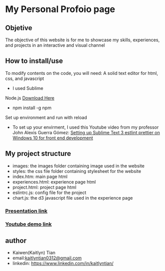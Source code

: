# My Personal Profoio page

## Objetive
The objective of this website is for me to showcase my skills, experiences, and projects in an interactive and visual channel

## How to install/use
To modify contents on the code, you will need:
A solid text editor for html, css, and javascript
- I used Sublime

Node.js [Download Here](http://getbootstrap.com/getting-started/)
- npm install -g npm

Set up environment and run with reload
- To set up your envirment, I used this Youtube video from my professor John Alexis Guerra Gómez:
[Setting up Sublime Text 3 estlint prettier on Windows 10 for front end development
](https://www.youtube.com/watch?v=Q5bbPEAOwYs&t=1730s)

## My project structure
- images: the images folder containing image used in the website
- styles: the css file folder containing stylesheet for the website
- index.htm: main page html
- experiences.html: experience page html
- project.html: project page html
- eslintrc.js: config file for the project
- chart.js: the d3 javascript file used in the experience page

### [Presentation link](https://www.canva.com/design/DAEsd-Y5FwQ/zA_te66GnCuvTKlzZC6U4Q/view?utm_content=DAEsd-Y5FwQ&utm_campaign=designshare&utm_medium=link&utm_source=sharebutton)
### [Youtube demo link](https://youtu.be/AXFt7bMexKM)

## author
- Kaiwen(Kaitlyn) Tian
- email:kaitlyntian0312@gmail.com
- linkedin: https://www.linkedin.com/in/kaitlyntian/
